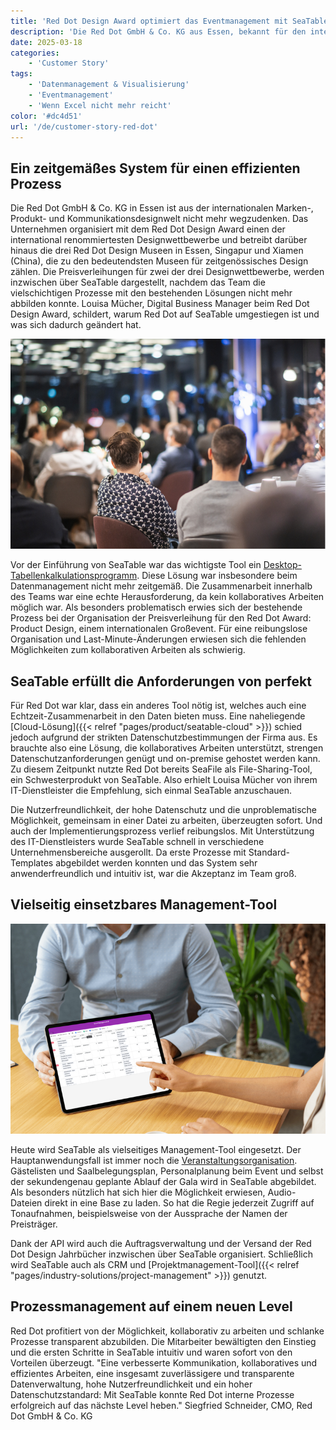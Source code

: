 ```yaml
---
title: 'Red Dot Design Award optimiert das Eventmanagement mit SeaTable'
description: 'Die Red Dot GmbH & Co. KG aus Essen, bekannt für den international renommierten Red Dot Design Award, hat sein Event- und Auftragsmanagement mit revolutioniert und optimiert. Mit SeaTable Server profitiert das Team von transparenten, effizienten und kollaborativen Workflows und einer DSGVO-konformen Datenverwaltung.'
date: 2025-03-18
categories:
    - 'Customer Story'
tags:
    - 'Datenmanagement & Visualisierung'
    - 'Eventmanagement'
    - 'Wenn Excel nicht mehr reicht'
color: '#dc4d51'
url: '/de/customer-story-red-dot'
---
```


## Ein zeitgemäßes System für einen effizienten Prozess

Die Red Dot GmbH & Co. KG in Essen ist aus der internationalen Marken-, Produkt- und Kommunikationsdesignwelt nicht mehr wegzudenken. Das Unternehmen organisiert mit dem Red Dot Design Award einen der international renommiertesten Designwettbewerbe und betreibt darüber hinaus die drei Red Dot Design Museen in Essen, Singapur und Xiamen (China), die zu den bedeutendsten Museen für zeitgenössisches Design zählen. Die Preisverleihungen für zwei der drei Designwettbewerbe, werden inzwischen über SeaTable dargestellt, nachdem das Team die vielschichtigen Prozesse mit den bestehenden Lösungen nicht mehr abbilden konnte. Louisa Mücher, Digital Business Manager beim Red Dot Design Award, schildert, warum Red Dot auf SeaTable umgestiegen ist und was sich dadurch geändert hat.

![](Blog_reddot_I1.jpg)

Vor der Einführung von SeaTable war das wichtigste Tool ein [Desktop-Tabellenkalkulationsprogramm](https://seatable.com/excel-alternative/). Diese Lösung war insbesondere beim Datenmanagement nicht mehr zeitgemäß. Die Zusammenarbeit innerhalb des Teams war eine echte Herausforderung, da kein kollaboratives Arbeiten möglich war. Als besonders problematisch erwies sich der bestehende Prozess bei der Organisation der Preisverleihung für den Red Dot Award: Product Design, einem internationalen Großevent. Für eine reibungslose Organisation und Last-Minute-Änderungen erwiesen sich die fehlenden Möglichkeiten zum kollaborativen Arbeiten als schwierig.

## SeaTable erfüllt die Anforderungen von perfekt

Für Red Dot war klar, dass ein anderes Tool nötig ist, welches auch eine Echtzeit-Zusammenarbeit in den Daten bieten muss. Eine naheliegende [Cloud-Lösung]({{< relref "pages/product/seatable-cloud" >}}) schied jedoch aufgrund der strikten Datenschutzbestimmungen der Firma aus. Es brauchte also eine Lösung, die kollaboratives Arbeiten unterstützt, strengen Datenschutzanforderungen genügt und on-premise gehostet werden kann. Zu diesem Zeitpunkt nutzte Red Dot bereits SeaFile als File-Sharing-Tool, ein Schwesterprodukt von SeaTable. Also erhielt Louisa Mücher von ihrem IT-Dienstleister die Empfehlung, sich einmal SeaTable anzuschauen.

Die Nutzerfreundlichkeit, der hohe Datenschutz und die unproblematische Möglichkeit, gemeinsam in einer Datei zu arbeiten, überzeugten sofort. Und auch der Implementierungsprozess verlief reibungslos. Mit Unterstützung des IT-Dienstleisters wurde SeaTable schnell in verschiedene Unternehmensbereiche ausgerollt. Da erste Prozesse mit Standard-Templates abgebildet werden konnten und das System sehr anwenderfreundlich und intuitiv ist, war die Akzeptanz im Team groß.

## Vielseitig einsetzbares Management-Tool

![Tablet mit SeaTable Tabelle](3-SeaTable-erfuellt-die-Anforderungen-perfekt-1.jpg)

Heute wird SeaTable als vielseitiges Management-Tool eingesetzt. Der Hauptanwendungsfall ist immer noch die [Veranstaltungsorganisation](https://seatable.io/vorlage/fewxqfzbsxocskxl7hikqq/). Gästelisten und Saalbelegungsplan, Personalplanung beim Event und selbst der sekundengenau geplante Ablauf der Gala wird in SeaTable abgebildet. Als besonders nützlich hat sich hier die Möglichkeit erwiesen, Audio-Dateien direkt in eine Base zu laden. So hat die Regie jederzeit Zugriff auf Tonaufnahmen, beispielsweise von der Aussprache der Namen der Preisträger.

Dank der API wird auch die Auftragsverwaltung und der Versand der Red Dot Design Jahrbücher inzwischen über SeaTable organisiert. Schließlich wird SeaTable auch als CRM und [Projektmanagement-Tool]({{< relref "pages/industry-solutions/project-management" >}}) genutzt.

## Prozessmanagement auf einem neuen Level

Red Dot profitiert von der Möglichkeit, kollaborativ zu arbeiten und schlanke Prozesse transparent abzubilden. Die Mitarbeiter bewältigten den Einstieg und die ersten Schritte in SeaTable intuitiv und waren sofort von den Vorteilen überzeugt. "Eine verbesserte Kommunikation, kollaboratives und effizientes Arbeiten, eine insgesamt zuverlässigere und transparente Datenverwaltung, hohe Nutzerfreundlichkeit und ein hoher Datenschutzstandard: Mit SeaTable konnte Red Dot interne Prozesse erfolgreich auf das nächste Level heben." Siegfried Schneider, CMO, Red Dot GmbH & Co. KG
